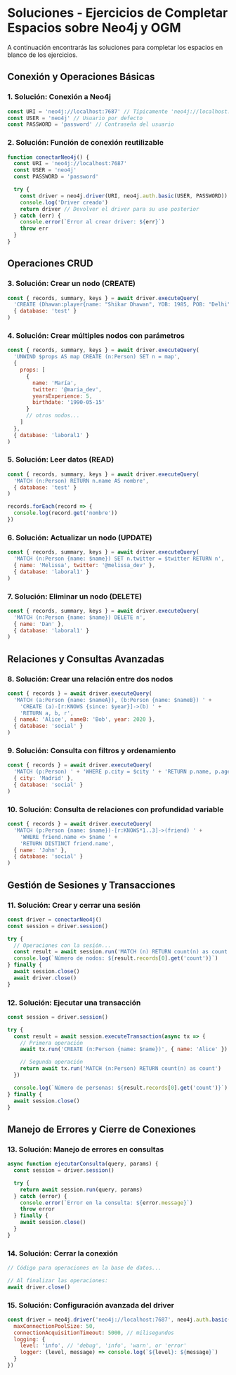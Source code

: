 # Soluciones - Ejercicios de Completar Espacios sobre Neo4j y OGM

A continuación encontrarás las soluciones para completar los espacios en blanco de los ejercicios.

## Conexión y Operaciones Básicas

### 1. Solución: Conexión a Neo4j

```javascript
const URI = 'neo4j://localhost:7687' // Típicamente 'neo4j://localhost:7687' o 'bolt://localhost:7687'
const USER = 'neo4j' // Usuario por defecto
const PASSWORD = 'password' // Contraseña del usuario
```

### 2. Solución: Función de conexión reutilizable

```javascript
function conectarNeo4j() {
  const URI = 'neo4j://localhost:7687'
  const USER = 'neo4j'
  const PASSWORD = 'password'

  try {
    const driver = neo4j.driver(URI, neo4j.auth.basic(USER, PASSWORD))
    console.log('Driver creado')
    return driver // Devolver el driver para su uso posterior
  } catch (err) {
    console.error(`Error al crear driver: ${err}`)
    throw err
  }
}
```

## Operaciones CRUD

### 3. Solución: Crear un nodo (CREATE)

```javascript
const { records, summary, keys } = await driver.executeQuery(
  'CREATE (Dhawan:player{name: "Shikar Dhawan", YOB: 1985, POB: "Delhi"}) ',
  { database: 'test' }
)
```

### 4. Solución: Crear múltiples nodos con parámetros

```javascript
const { records, summary, keys } = await driver.executeQuery(
  'UNWIND $props AS map CREATE (n:Person) SET n = map',
  {
    props: [
      {
        name: 'María',
        twitter: '@maria_dev',
        yearsExperience: 5,
        birthdate: '1990-05-15'
      }
      // otros nodos...
    ]
  },
  { database: 'laboral1' }
)
```

### 5. Solución: Leer datos (READ)

```javascript
const { records, summary, keys } = await driver.executeQuery(
  'MATCH (n:Person) RETURN n.name AS nombre',
  { database: 'test' }
)

records.forEach(record => {
  console.log(record.get('nombre'))
})
```

### 6. Solución: Actualizar un nodo (UPDATE)

```javascript
const { records, summary, keys } = await driver.executeQuery(
  'MATCH (n:Person {name: $name}) SET n.twitter = $twitter RETURN n',
  { name: 'Melissa', twitter: '@melissa_dev' },
  { database: 'laboral1' }
)
```

### 7. Solución: Eliminar un nodo (DELETE)

```javascript
const { records, summary, keys } = await driver.executeQuery(
  'MATCH (n:Person {name: $name}) DELETE n',
  { name: 'Dan' },
  { database: 'laboral1' }
)
```

## Relaciones y Consultas Avanzadas

### 8. Solución: Crear una relación entre dos nodos

```javascript
const { records } = await driver.executeQuery(
  'MATCH (a:Person {name: $nameA}), (b:Person {name: $nameB}) ' +
    'CREATE (a)-[r:KNOWS {since: $year}]->(b) ' +
    'RETURN a, b, r',
  { nameA: 'Alice', nameB: 'Bob', year: 2020 },
  { database: 'social' }
)
```

### 9. Solución: Consulta con filtros y ordenamiento

```javascript
const { records } = await driver.executeQuery(
  'MATCH (p:Person) ' + 'WHERE p.city = $city ' + 'RETURN p.name, p.age ' + 'ORDER BY p.age DESC',
  { city: 'Madrid' },
  { database: 'social' }
)
```

### 10. Solución: Consulta de relaciones con profundidad variable

```javascript
const { records } = await driver.executeQuery(
  'MATCH (p:Person {name: $name})-[r:KNOWS*1..3]->(friend) ' +
    'WHERE friend.name <> $name ' +
    'RETURN DISTINCT friend.name',
  { name: 'John' },
  { database: 'social' }
)
```

## Gestión de Sesiones y Transacciones

### 11. Solución: Crear y cerrar una sesión

```javascript
const driver = conectarNeo4j()
const session = driver.session()

try {
  // Operaciones con la sesión...
  const result = await session.run('MATCH (n) RETURN count(n) as count')
  console.log(`Número de nodos: ${result.records[0].get('count')}`)
} finally {
  await session.close()
  await driver.close()
}
```

### 12. Solución: Ejecutar una transacción

```javascript
const session = driver.session()

try {
  const result = await session.executeTransaction(async tx => {
    // Primera operación
    await tx.run('CREATE (n:Person {name: $name})', { name: 'Alice' })

    // Segunda operación
    return await tx.run('MATCH (n:Person) RETURN count(n) as count')
  })

  console.log(`Número de personas: ${result.records[0].get('count')}`)
} finally {
  await session.close()
}
```

## Manejo de Errores y Cierre de Conexiones

### 13. Solución: Manejo de errores en consultas

```javascript
async function ejecutarConsulta(query, params) {
  const session = driver.session()

  try {
    return await session.run(query, params)
  } catch (error) {
    console.error(`Error en la consulta: ${error.message}`)
    throw error
  } finally {
    await session.close()
  }
}
```

### 14. Solución: Cerrar la conexión

```javascript
// Código para operaciones en la base de datos...

// Al finalizar las operaciones:
await driver.close()
```

### 15. Solución: Configuración avanzada del driver

```javascript
const driver = neo4j.driver('neo4j://localhost:7687', neo4j.auth.basic('neo4j', 'password'), {
  maxConnectionPoolSize: 50,
  connectionAcquisitionTimeout: 5000, // milisegundos
  logging: {
    level: 'info', // 'debug', 'info', 'warn', or 'error'
    logger: (level, message) => console.log(`${level}: ${message}`)
  }
})
```
